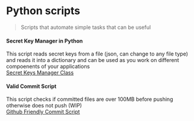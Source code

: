 # Python scripts
> Scripts that automate simple tasks that can be useful

#### Secret Key Manager in Python
This script reads secret keys from a file (json, can change to any file type) and reads it into a dictionary and can be used as you work on different compoenents of your applications <br>
[Secret Keys Manager Class](https://gist.github.com/mcrd25/9eefe3fe6ad91c753a59c237a5a70cff)

#### Valid Commit Script
This script checks if committed files are over 100MB before pushing otherwise does not push (WIP) <br>
[Github Friendly Commit Script](https://gist.github.com/mcrd25/5628465104cd213239578477e746bf47)

